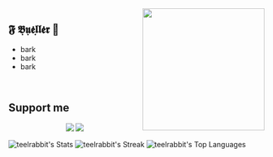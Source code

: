 <img align="right" width="240" src="https://cdn-icons-png.flaticon.com/512/5169/5169269.png" />
<h2>𝕱 𝕭̣𝖚̣𝖊̇𝖑̣𝖑̇𝖊̇𝖗 🌹</h2>
<ul>
<li>bark</li>
<li>bark</li>
 <li>bark</li>
</ul>

<br>


<h2>Support me</h2>

<p align="center">
  <a href="https://paypal.me/officialxuntitled" alt="Paypal"><img src="https://img.shields.io/badge/PayPal-support-blue.svg?logo=paypal"></a>
  <a href="https://www.patreon.com/" alt="Patreon"><img src="https://img.shields.io/badge/Patreon-support-red.svg?logo=patreon"></a>
</p>

![teelrabbit's Stats](https://github-readme-stats.vercel.app/api?username=teelrabbit&theme=graywhite&show_icons=true&hide_border=true&count_private=true) 
![teelrabbit's Streak](https://github-readme-streak-stats.herokuapp.com/?user=teelrabbit&theme=graywhite&hide_border=true) 
![teelrabbit's Top Languages](https://github-readme-stats.vercel.app/api/top-langs/?username=teelrabbit&theme=graywhite&show_icons=true&hide_border=true&layout=compact)



